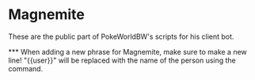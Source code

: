 Magnemite
=========

These are the public part of PokeWorldBW's scripts for his client bot.


*** When adding a new phrase for Magnemite, make sure to make a new line! "{{user}}" will be replaced with the name of the person using the command.